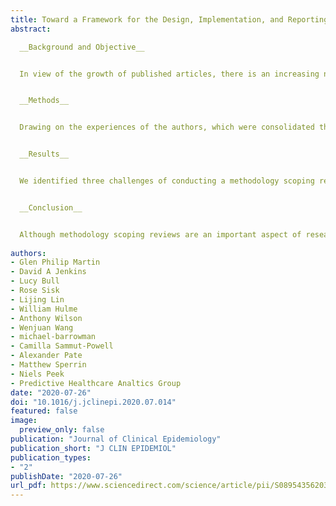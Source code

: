 ```yaml
---
title: Toward a Framework for the Design, Implementation, and Reporting of Methodology Scoping Reviews
abstract:

  __Background and Objective__


  In view of the growth of published articles, there is an increasing need for studies that summarize scientific research. An increasingly common review is a "methodology scoping review," which provides a summary of existing analytical methods, techniques and software that have been proposed or applied in research articles to address an analytical problem or further an analytical approach. However, guidelines for their design, implementation, and reporting are limited.


  __Methods__


  Drawing on the experiences of the authors, which were consolidated through a series of face-to-face workshops, we summarize the challenges inherent in conducting a methodology scoping review and offer suggestions of best practice to promote future guideline development.


  __Results__


  We identified three challenges of conducting a methodology scoping review. First, identification of search terms; one cannot usually define the search terms a priori, and the language used for a particular method can vary across the literature. Second, the scope of the review requires careful consideration because new methodology is often not described (in full) within abstracts. Third, many new methods are motivated by a specific clinical question, where the methodology may only be documented in supplementary materials. We formulated several recommendations that build upon existing review guidelines. These recommendations ranged from an iterative approach to defining search terms through to screening and data extraction processes.


  __Conclusion__


  Although methodology scoping reviews are an important aspect of research, there is currently a lack of guidelines to standardize their design, implementation, and reporting. We recommend a wider discussion on this topic.
  
authors:
- Glen Philip Martin
- David A Jenkins
- Lucy Bull
- Rose Sisk
- Lijing Lin
- William Hulme
- Anthony Wilson
- Wenjuan Wang
- michael-barrowman
- Camilla Sammut-Powell
- Alexander Pate
- Matthew Sperrin
- Niels Peek
- Predictive Healthcare Analtics Group
date: "2020-07-26"
doi: "10.1016/j.jclinepi.2020.07.014"
featured: false
image:
  preview_only: false
publication: "Journal of Clinical Epidemiology"
publication_short: "J CLIN EPIDEMIOL"
publication_types:
- "2"
publishDate: "2020-07-26"
url_pdf: https://www.sciencedirect.com/science/article/pii/S0895435620301682/pdfft?md5=12b792ed25be2c01d7781ee0e79553d2&pid=1-s2.0-S0895435620301682-main.pdf
---
```

